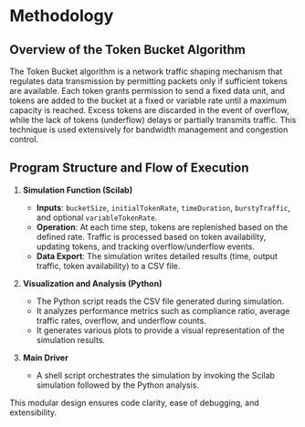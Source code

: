 # Methodology

## Overview of the Token Bucket Algorithm
The Token Bucket algorithm is a network traffic shaping mechanism that regulates data transmission by permitting packets only if sufficient tokens are available. Each token grants permission to send a fixed data unit, and tokens are added to the bucket at a fixed or variable rate until a maximum capacity is reached. Excess tokens are discarded in the event of overflow, while the lack of tokens (underflow) delays or partially transmits traffic. This technique is used extensively for bandwidth management and congestion control.

## Program Structure and Flow of Execution

1. **Simulation Function (Scilab)**
   - **Inputs**: `bucketSize`, `initialTokenRate`, `timeDuration`, `burstyTraffic`, and optional `variableTokenRate`.
   - **Operation**: At each time step, tokens are replenished based on the defined rate. Traffic is processed based on token availability, updating tokens, and tracking overflow/underflow events.
   - **Data Export**: The simulation writes detailed results (time, output traffic, token availability) to a CSV file.

2. **Visualization and Analysis (Python)**
   - The Python script reads the CSV file generated during simulation.
   - It analyzes performance metrics such as compliance ratio, average traffic rates, overflow, and underflow counts.
   - It generates various plots to provide a visual representation of the simulation results.

3. **Main Driver**
   - A shell script orchestrates the simulation by invoking the Scilab simulation followed by the Python analysis.

This modular design ensures code clarity, ease of debugging, and extensibility.
